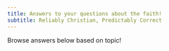 ```yaml
---
title: Answers to your questions about the faith!
subtitle: Reliably Christian, Predictably Correct
---
```

Browse answers below based on topic!